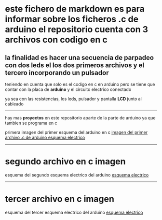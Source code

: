 # este fichero de markdown es para informar sobre los ficheros .c de arduino el repositorio cuenta con 3 archivos con codigo en c

## la finalidad es hacer una secuencia de parpadeo con dos leds el los dos primeros archivos y el tercero incorporando un pulsador

teniendo en cuenta que solo es el codigo en c en arduino pero se tiene que contar con la placa de **arduino** y el circuito electrico conectado

ya sea con las resistencias, los leds, pulsador y pantalla **LCD** junto al cableado

***

hay mas **proyectos** en este repositorio aparte de la parte de arduino ya que tambien se programa en c

primera imagen del primer esquema del arduino en c [imagen del primer archivo .c de arduino esquema electrico](https://www.um.es/documents/4874468/21876889/esquema.png/754dc7a4-0570-9e43-56b8-d04b2721269b?t=1608295081098)

***

# segundo archivo en c imagen 

esquema del segundo esquema electrico del arduino [esquema electrico](https://www.um.es/documents/4874468/21878003/esquema.png/03920650-2a4f-e43e-53db-b9a07a26535b?t=1608295110639)

***

# tercer archivo en c imagen

esquema del tercer esquema electrico del arduino [esquema electrico](https://www.um.es/documents/4874468/21878008/esquema.png/8fb51d80-2854-732c-f71b-77f65d8a0b37?t=1608295131044)





